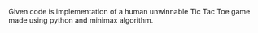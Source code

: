 Given code is implementation of a human unwinnable Tic Tac Toe game made using python and minimax algorithm.

